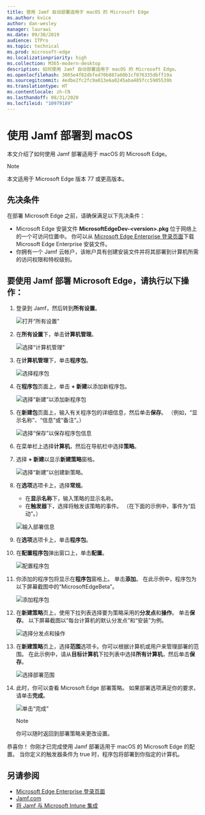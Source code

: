 ```yaml
---
title: 使用 Jamf 自动部署适用于 macOS 的 Microsoft Edge
ms.author: kvice
author: dan-wesley
manager: laurawi
ms.date: 09/30/2019
audience: ITPro
ms.topic: technical
ms.prod: microsoft-edge
ms.localizationpriority: high
ms.collection: M365-modern-desktop
description: 如何使用 Jamf 自动部署适用于 macOS 的 Microsoft Edge。
ms.openlocfilehash: 3065e4f02dbfed70b887a60b1cf076335dbff19a
ms.sourcegitcommit: 4edbe2fc2fc9a013e6a0245aba485fcc5905539b
ms.translationtype: HT
ms.contentlocale: zh-CN
ms.lasthandoff: 08/31/2020
ms.locfileid: "10979189"
---
```

# 使用 Jamf 部署到 macOS

本文介绍了如何使用 Jamf 部署适用于 macOS 的 Microsoft Edge。

> [!NOTE]
> 本文适用于 Microsoft Edge 版本 77 或更高版本。

## 先决条件

在部署 Microsoft Edge 之前，请确保满足以下先决条件：

- Microsoft Edge 安装文件 **MicrosoftEdgeDev-\<version\>.pkg** 位于网络上的一个可访问位置中。 你可以从 [Microsoft Edge Enterprise 登录页面](https://aka.ms/EdgeEnterprise)下载 Microsoft Edge Enterprise 安装文件。
- 你拥有一个 Jamf 云帐户，该帐户具有创建安装文件并将其部署到计算机所需的访问权限和特权级别。

## 要使用 Jamf 部署 Microsoft Edge，请执行以下操作：

1. 登录到 Jamf，然后转到**所有设置**。

    ![打开“所有设置”](./media/mac-deploy/jamf-dash-main-open-settings.png)

2. 在**所有设置**下，单击**计算机管理**。

    ![选择“计算机管理”](./media/mac-deploy/jamf-all-settings-computer-mgmt.png)

3. 在**计算机管理**下，单击**程序包**。

    ![选择程序包](./media/mac-deploy/jamf-all-settings-computer-mgmt-pkgs.png)

4. 在**程序包**页面上，单击 **+ 新建**以添加新程序包。

    ![选择“新建”以添加新程序包](./media/mac-deploy/jamf-all-settings-computer-mgmt-new-pkg.png)

5. 在**新建包**页面上，输入有关程序包的详细信息，然后单击**保存**。 （例如，“显示名称”、“信息”或“备注”。）

    ![选择“保存”以保存程序包信息](./media/mac-deploy/jamf-all-settings-computer-mgmt-save-pkg-info.png)

6. 在菜单栏上选择**计算机**，然后在导航栏中选择**策略**。

7. 选择 **+ 新建**以显示**新建策略**窗格。

    ![选择“新建”以创建新策略。](./media/mac-deploy/jamf-all-settings-computer-new-policy.png)

8. 在**选项**选项卡上，选择**常规**。

    - 在**显示名称**下，输入策略的显示名称。
    - 在**触发器**下，选择将触发该策略的事件。 （在下面的示例中，事件为“启动”。）

    ![输入部署信息](./media/mac-deploy/jamf-all-settings-computer-cfg-policy.png)

9. 在**选项**选项卡上，单击**程序包**。

10. 在**配置程序包**弹出窗口上，单击**配置**。

    ![配置程序包](./media/mac-deploy/jamf-all-settings-computer-policy-pkg-configure.png)

11. 你添加的程序包将显示在**程序包**窗格上。 单击**添加**。 在此示例中，程序包为以下屏幕截图中的“MicrosoftEdgeBeta”。

    ![添加程序包](./media/mac-deploy/jamf-all-settings-computer-policy-pkg-add-beta.png)

12. 在**新建策略**页上，使用下拉列表选择要为策略采用的**分发点**和**操作**。 单击**保存**。 以下屏幕截图以“每台计算机的默认分发点”和“安装”为例。

    ![选择分发点和操作](./media/mac-deploy/jamf-all-settings-computer-mgmt-pkg-cfg-distro.png)

13. 在**新建策略**页上，选择**范围**选项卡。你可以根据计算机或用户来管理部署的范围。 在此示例中，请从**目标计算机**下拉列表中选择**所有计算机**，然后单击**保存**。

    ![选择部署范围](./media/mac-deploy/jamf-all-settings-computer-mgmt-add-target.png)

14. 此时，你可以查看 Microsoft Edge 部署策略。 如果部署选项满足你的要求，请单击**完成**。

    ![单击“完成”](./media/mac-deploy/jamf-all-settings-computer-mgmt-finish-add-deployment.png)

    > [!NOTE]
    > 你可以随时返回到部署策略来更改设置。

恭喜你！ 你刚才已完成使用 Jamf 部署适用于 macOS 的 Microsoft Edge 的配置。 当你定义的触发器条件为 true 时，程序包将部署到你指定的计算机。

## 另请参阅

- [Microsoft Edge Enterprise 登录页面](https://aka.ms/EdgeEnterprise)
- [Jamf.com](https://www.jamf.com/)
- [将 Jamf 与 Microsoft Intune 集成](https://docs.microsoft.com/intune/conditional-access-integrate-jamf)
